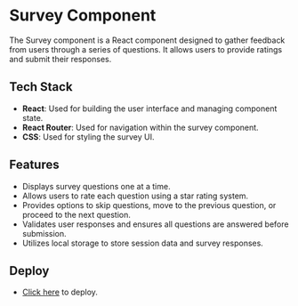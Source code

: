 # Survey Component

The Survey component is a React component designed to gather feedback from users through a series of questions. It allows users to provide ratings and submit their responses.

## Tech Stack

- **React**: Used for building the user interface and managing component state.
- **React Router**: Used for navigation within the survey component.
- **CSS**: Used for styling the survey UI.

## Features

- Displays survey questions one at a time.
- Allows users to rate each question using a star rating system.
- Provides options to skip questions, move to the previous question, or proceed to the next question.
- Validates user responses and ensures all questions are answered before submission.
- Utilizes local storage to store session data and survey responses.

## Deploy

- [Click here](#) to deploy.

